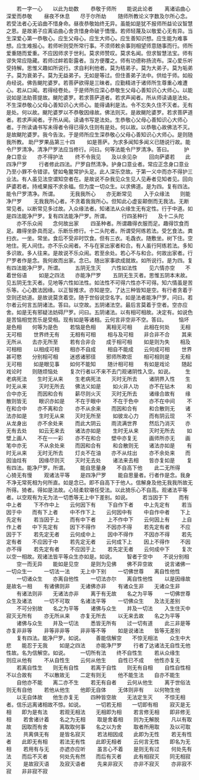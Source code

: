 <!-- { "loadSidebar": true } -->
　　若一字一心　　以此为劫数
　　恭敬于师所　　能说此论者
　　离诸谄曲心　　深爱而恭敬
　　昼夜不休息　　尽于尔所劫
　　随师所教论义字数及尔所心念。若受法者心无谄曲不惜身命。昼夜恭敬始终无异。虽能如是犹不报师所益论议智慧之恩。是故弟子应离谄曲心舍贪惜身命破于憍慢。若师轻蔑及以敬爱心无有异。当生深爱心第一恭敬心。应生父母心。应生大师心。应生善知识想。应生能为难事想。应生难报心。若师听则受所常行事。不须师敕余事则相望师意随事而行。师所爱重随而爱重。不应因师求于世利。莫求师赞叹。莫求名闻。但求智慧法宝。师有谬失常应隐藏。若师过衅若彰露者。当方便覆之。师有功德称扬流布。深心爱乐听受持解。思惟义趣如所说行。求自利利他者。莫为秸弟子。莫为大弟子。莫为垢弟子。莫为衰弟子。莫为无益弟子。无如是等过。但住善弟子法中。供给于师。如般舟经说。佛告颰陀婆罗。若菩萨欲得是三昧者。应勤精进于诸师所生尊重心难遭心。若从口闻。若得经卷处。于是师所应深心恭敬生父母心善知识心大师心。以能说如是法助菩提故。颰陀婆罗。若求菩萨道者。若求声闻者。所从师读诵是法处。不生深恭敬心父母心善知识心大师心。能得诵利是法。令不忘失久住不灭者。无有是处。何以故。颰陀婆罗以不恭敬因缘故。佛法则灭。是故颰陀婆罗。若求菩萨道者。若求声闻者。于所从闻。读诵书写是法处。生恭敬心父母心善知识心大师心者。于所读诵书写未得者令得已得久住则有是处。何以故。以恭敬心故佛法不灭。是故颰陀婆罗。我今告汝。于是师所应生深恭敬心父母心善知识心大师心。是则随我所教。
助尸罗果品第三十四
　　如是菩萨。为求多闻知多闻义已随说行故。能令尸罗清净。清净尸罗法应当修行。问曰。何等法能令尸罗清净。答曰。
　　护身口意业　　亦不得护法
　　终不令我见　　及以余见杂
　　回向萨婆若　　此四净尸罗
　　行者修此四法。尸罗自然清净。护身口意业者。常应正念身口意业乃至小罪不令错谬。譬如龟鳖常护头足。此人深乐空故。于第一义中而亦不得护三业法。有人虽见法空谓知空者在。是故说不杂我见众生见人见寿者见知者见。回向萨婆若者。持戒果报不求余福。但为度一切众生。以求佛道。是为四。复有四法。能令尸罗清净。所谓。
　　无我我所心　　亦无断常见
　　入于众缘法　　则能净尸罗
　　无我我所心者。不贪着我我所心。但知此心虚妄颠倒而无我法。无断常见者。以断常见多过故。入众缘法者。知诸法从众缘生无有定性。行于中道。如是四法能净尸罗。复有四法能净尸罗。所谓。
　　行四圣种行　　及十二头陀
　　亦不乐众闹　　念何故出家
　　四圣种者。所谓趣得衣服而足。趣得饮食而足。趣得坐卧具而足。乐断乐修行。十二头陀者。所谓受阿练若法。受乞食法。粪扫衣。一坐。常坐。食后不受非时饮食。但有三衣。毛毳衣。随敷坐。树下住。空地住。死人间住。亦不乐众闹者。不与在家出家者和合。有人虽行阿练若法。多知多识故。多人往来。是故说不乐众闹。若至余处。若心不与和合。何故出家者。行尸罗者作是念。我何故而出家。念已。随出家事欲成就故。如所说行。是为四。复有四法能净尸罗。所谓。
　　五阴无生灭　　六性如法性
　　见六情亦空　　不着世俗语
　　如是之四法　　亦能净尸罗
　　五阴无生灭者。思惟五阴本末故。见五阴无生灭者。见地等六性如法性。如法性不可得六性亦不可得。知六情虽是苦乐等。心心数法因缘。以正智推求。亦知是空。了达三种皆知是空。有行者贪着于空则还妨道。是故说莫贪着空。随于世俗说空名字。如是法者能净尸罗。问曰。若尔者云何言五阴诸法。答曰。以空故。五阴诸法空。最后言莫着于空者。空亦应舍。如是无有邪疑法妨碍尸罗。问曰。五阴诸法。以有相可相故。决定有。如说色是苦恼相觉苦乐是受相。现有如是等诸相。云何言非空非不空。答曰。
　　恼坏是色相　　何等为是色
　　若恼是色相　　离相无可相
　　此相在何处　　无相无可相
　　世界终无有　　无相有可相
　　相与及可相　　非合非不合
　　其来无所从　　去亦无所至
　　若有合非合　　成于相可相
　　如是则为失　　相及可相相
　　以相成可相　　相亦不自成
　　相自不能成　　云何成可相
　　世界甚可愍　　分别相可相
　　迷惑诸邪径　　邪师所欺诳
　　相可相则是　　无相无可相
　　如是眼见事　　如何不能知
　　随计相可相　　有如是戏论
　　随起戏论时　　则随烦恼处
　　复次行者以不来不去门观诸阴性入空。如说。
　　生老病死法　　生时无从来
　　生老病死法　　灭时无所去
　　诸阴界入性　　生时无从来
　　灭时无所去　　佛法义如是
　　如火非人功　　亦不在钻木
　　和合中亦无　　而因和合有
　　薪尽则火灭　　灭时无所去
　　诸缘合故有　　缘散则皆无
　　眼识亦如是　　不在于眼中
　　不在于色中　　亦不在中间
　　不在和合中　　亦不离和合
　　亦不从余来　　而因和合有
　　和合散则无　　诸法亦如是
　　生时无从来　　灭时无所至
　　如彼龙心力　　而有阴云现
　　不从龙身出　　亦不余处来
　　而此大阴云　　雨流满世界
　　然后乃消灭　　亦无有去处
　　如云无来去　　诸法亦如是
　　生时无从来　　灭时无所去
　　如壁上画人　　不在一一彩
　　亦不在和合　　壁中亦复无
　　画师所亦无　　画笔中亦无
　　不从余处来　　而因和合有
　　和合散则无　　诸法亦如是
　　有时无从来　　无时无所去
　　灯炎不在油　　亦不从炷出
　　亦不余处来　　而因油炷有
　　因缘尽则灭　　灭时无去处
　　诸法来去相　　皆亦复如是
　　复有四法。能净尸罗。所谓。
　　能自思量身　　不自高下他
　　此二无所得　　心猗无有慢
　　观诸法平等　　是四净尸罗
　　能自思量者。行者作是念。我身不净无常死相为何所直。如是念已。即不自高下于他人。信解身及他无我我所故无所得。猗者。得如是法故。心轻柔软堪任受法。以此猗乐心不自高。观诸法平等者。以空观有为无为法一切悉等无上中下差别。如说。
　　若当因于下　　而有中上者
　　下不作中上　　云何因下有
　　下自作下者　　中上先定有
　　若当因于中　　而有下上者
　　中不作下上　　云何因中有
　　中自作中者　　下上先定有
　　若当因于上　　而有中下者
　　上不作中下　　云何因上有
　　上自作上者　　中下先定有
　　因下不得作　　不因亦不得
　　若先定有者　　不应因于下
　　若先定无者　　云何成中上
　　因中不得作　　不因亦不得
　　若先定有者　　不应因于中
　　若先定无者　　云何成下上
　　因上不得作　　不因亦不得
　　若先定有者　　不应因于上
　　若先定无者　　云何成中下
　　复次以空一相故。观诸法皆平等众生亦如是。如说。
　　智者于空中　　不说分别相
　　空一而无异　　能如是见空
　　是则为见佛　　佛不异空故
　　说言诸佛一　　一切众生一
　　一切法一法　　无上中下别
　　一切佛世尊　　离自性他性
　　一切诸众生　　亦离自他性
　　一切法亦尔　　离自性他性
　　以是因缘故　　是故名一相
　　有诸佛则非　　无诸佛亦非
　　有诸众生非　　无诸众生非
　　有诸法则非　　无诸法亦非
　　离于有无故　　名之为平等
　　一切佛世尊　　众生及诸法
　　一切不可取　　名诸法平等
　　一切佛众生　　及法无差别
　　不可分别故　　名之为平等
　　诸佛与众生　　并及一切法
　　入生住灭中　　寂灭无所有
　　亦无所从来　　亦复无所去
　　以无来去故　　名之为平等
　　诸佛与众生　　并及一切法
　　悉皆无所有　　过一切有道
　　此三非是等　　亦复非非等
　　非等非非等　　非非等不等
　　如是说诸法　　皆等无差别
　　复有四法。能净尸罗。如说。
　　善能信解空　　不惊无相法
　　众生中大悲　　能忍于无我
　　如是之四法　　亦能净尸罗
　　行者了达诸法无自性无他性故。名为信解空。如说。
　　一切所有法　　终不自性生
　　若从众缘生　　则应从他有
　　不从自性生　　云何从他生
　　自性已不成　　他性亦复无
　　若离自性生　　则无有自性
　　若离于自性　　则无有自相
　　自性自性相　　不以合故有
　　不以散故无　　二定有则无
　　他不能生法　　自亦不能生
　　自他亦不能　　离二亦不生
　　若无有自者　　云何从他生
　　离于世俗法　　则无有自他
　　若他从他生　　他即无自体
　　无体则非有　　以何物生他
　　以无自体故　　他生亦复无
　　四种皆空故　　无法定生灭
　　不惊无相者。信乐远离诸相故不惊。如说。
　　一切若无相　　一切即有相
　　寂灭是无相　　即为是有法
　　若观无相法　　无相即为相
　　若言修无相　　即非修无相
　　若舍诸计着　　名之为无相
　　取是舍着相　　则为无解脱
　　凡以有取故　　因取而有舍
　　离取取何事　　名之以为舍
　　取者所用取　　及以可取法
　　共离俱无有　　是皆名寂灭
　　若法相因成　　此即为无性
　　若无有性者　　此即无有相
　　若法无有性　　此即无相者
　　云何言无性　　即名为无相
　　若用有与无　　亦遮亦应听
　　虽言心不着　　是则无有过
　　何处先有法　　而后不灭者
　　何处先有然　　而后有灭者
　　此有相寂灭　　同无相寂灭
　　是故寂灭语　　及寂灭语者
　　先来非寂灭　　亦非不寂灭
　　亦非寂不寂　　非非寂不寂
